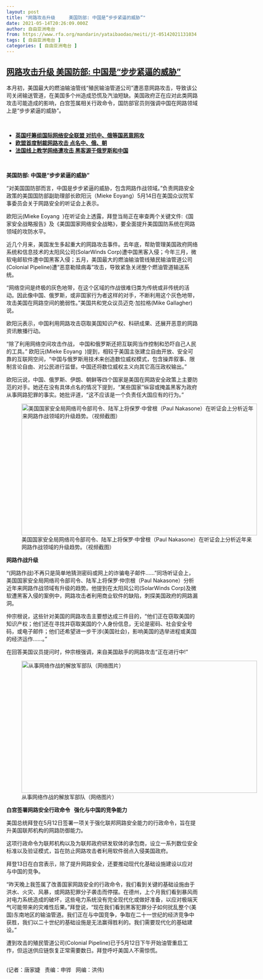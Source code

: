 ```yaml
---
layout: post
title: "网路攻击升级     美国防部: 中国是“步步紧逼的威胁”"
date: 2021-05-14T20:26:09.000Z
author: 自由亚洲电台
from: https://www.rfa.org/mandarin/yataibaodao/meiti/jt-05142021131034.html
tags: [ 自由亚洲电台 ]
categories: [ 自由亚洲电台 ]
---
```

<!--1621023969000-->
[网路攻击升级     美国防部: 中国是“步步紧逼的威胁”](https://www.rfa.org/mandarin/yataibaodao/meiti/jt-05142021131034.html)
------

<div>
<p></p><p>本月初，美国最大的燃油输油管线“殖民输油管道公司”遭恶意网路攻击，导致该公司关闭输送管道，在美国多个州造成恐慌及汽油短缺。美国政府正在应对此类网路攻击可能造成的影响，白宫签属相关行政命令，国防部官员则强调中国在网路领域上是“步步紧逼的威胁”。</p><p><br/></p><ul><li><strong><a href="https://www.rfa.org/mandarin/yataibaodao/junshiwaijiao/cl-05132021122555.html">英国吁筹组国际网络安全联盟 对抗中、俄等国恶意网攻</a></strong></li><li><strong><a href="https://www.rfa.org/mandarin/yataibaodao/junshiwaijiao/cl-07312020133805.html">欧盟首度制裁网路攻击 点名中、俄、朝</a></strong></li><li><strong><a href="https://www.rfa.org/mandarin/yataibaodao/meiti/cl-04142021133456.html">法国线上教学网络遭攻击 黑客源于俄罗斯和中国</a></strong></li></ul><p><br/></p><p><strong>美国防部</strong><strong>: </strong><strong>中国是“</strong><strong>步步</strong><strong>紧逼的威胁”</strong></p><p>“对美国国防部而言，中国是步步紧逼的威胁，包含网路作战领域。”负责网路安全政策的美国国防部副助理部长欧阳沅（Mieke Eoyang）5月14日在美国众议院军事委员会关于网路安全的听证会上表示。</p><p>欧阳沅(Mieke Eoyang  )在听证会上透露，拜登当局正在审查两个关键文件:《国家安全战略报告》及《美国国家网络安全战略》，要全面提升美国国防系统在网路领域的攻防水平。</p><p>近几个月来，美国发生多起重大的网路攻击事件。去年底，帮助管理美国政府网络系统和信息技术的太阳风公司(SolarWinds Corp)遭中国黑客入侵；今年三月，微软电邮软件遭中国黑客入侵；五月，美国最大的燃油输油管线殖民输油管道公司(Colonial Pipeline)遭“恶意勒赎病毒”攻击，导致紧急关闭整个燃油管道输送系统。</p><p>“网络空间是终极的灰色地带，在这个区域的作战很难归类为传统或非传统的活动。因此像中国、俄罗斯，或非国家行为者这样的对手，不断利用这个灰色地带，攻击美国在网路空间的脆弱性。”美国共和党众议员迈克·加拉格(Mike Gallagher)说。</p><p>欧阳沅表示，中国利用网路攻击窃取美国知识产权、科研成果、还展开恶意的网路资讯散播行动。</p><p>“除了利用网络空间攻击作战， 中国和俄罗斯还把互联网当作控制和恐吓自己人民的工具。” 欧阳沅(Mieke Eoyang  )提到，相较于美国主张建立自由开放、安全可靠的互联网空间，“中国与俄罗斯用技术来创造数位威权模式，包含操弄叙事、限制言论自由、对公民进行监督。中国还将数位威权主义向其它高压政权输出。”</p><p>欧阳沅说，中国、俄罗斯、伊朗、朝鲜等四个国家是美国在网路安全政策上主要防范的对手。她还在没有具体点名的情况下提到，“某些国家”纵容或掩盖黑客为政府从事网路犯罪的事实。她批评道，“这不应该是一个负责任大国应有的行为。”</p><p><figure class="image-richtext image-inline captioned" style="width:620px;"><img alt="美国国家安全局网络司令部司令、陆军上将保罗·中曾根（Paul Nakasone）在听证会上分析近年来网路作战领域的升级趋势。（视频截图）" height="347" src="https://www.rfa.org/mandarin/yataibaodao/meiti/jt-05142021131034.html/jt0515y.jpg/@@images/a204d705-d1ea-488d-a463-04cf48d185bf.png" title="jt0515y.jpg" width="620"/><figcaption class="image-caption">美国国家安全局网络司令部司令、陆军上将保罗·中曾根（Paul Nakasone）在听证会上分析近年来网路作战领域的升级趋势。（视频截图）</figcaption><small></small></figure></p><p><strong>网路作战升级</strong></p><p>“(网路作战)不再只是简单地猜测密码或网上的诈骗电子邮件……”同场听证会上，美国国家安全局网络司令部司令、陆军上将保罗·仲宗根（Paul Nakasone）分析近年来网路作战领域有升级的趋势。他提到在太阳风公司(SolarWinds Corp)及微软遭黑客入侵的案例中，网路攻击者利用商业软件的缺陷，刺探美国政府的网路漏洞。</p><p>仲宗根说，这些针对美国的网路攻击主要想达成三件目的，“他们正在窃取美国的知识产权；他们还在寻找并窃取美国的个人身份信息，无论是密码、社会安全号码，或电子邮件；他们还希望进一步干涉(美国社会)，影响美国的选举进程或美国的经济运作……。”</p><p>在回答美国议员提问时，仲宗根强调，来自美国敌手的网路攻击“正在进行中!”</p><p><figure class="image-richtext image-inline captioned" style="width:620px;"><img alt="从事网络作战的解放军部队（网络图片）" height="348" src="https://www.rfa.org/mandarin/yataibaodao/meiti/jt-05142021131034.html/jt0521b.jpg/@@images/75c41455-fb15-49f1-8924-0e468537b51d.jpeg" title="jt0521b.jpg" width="620"/><figcaption class="image-caption">从事网络作战的解放军部队（网络图片）</figcaption><small></small></figure></p><p><strong>白宫签署网路安全行政命令</strong><strong>   </strong><strong>强化与中国的竞争能力</strong></p><p>美国总统拜登在5月12日签署一项关于强化联邦网路安全能力的行政命令，旨在提升美国联邦机构的网路防御能力。</p><p>这项行政命令为联邦机构以及为联邦政府研发软体的承包商，设立一系列数位安全标准以及验证模式，旨在防止网路攻击者利用软件弱点入侵美国政府。</p><p>拜登13日在白宫表示，除了提升网路安全，还要推动现代化基础设施建设以应对与中国的竞争。</p><p>“昨天晚上我签属了改善国家网路安全的行政命令，我们看到关键的基础设施由于洪水、火灾、风暴，或网路犯罪分子袭击而停摆。在德州，上个月我们看到暴风雨对电力系统造成的破坏，这些电力系统没有完全现代化或做好准备，以应对极端天气可能带来的灾难性后果。”拜登说，“现在我们看到黑客犯罪分子如何扰乱整个(美国)东南地区的输油管道。我们正在与中国竞争，争取在二十一世纪的经济竞争中获胜，我们以二十世纪的基础设施是无法赢得胜利的。我们需要现代化的基础建设。”</p><p>遭到攻击的殖民管道公司(Colonial Pipeline)已于5月12日下午开始油管重启工作，但运送供应链恢复正常需要数日。拜登呼吁美国人不需惊慌。</p><p><br/>(记者：唐家婕   责编：申铧   网编：洪伟)</p>
</div>
